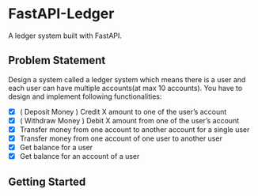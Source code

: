 # FastAPI-Ledger

A ledger system built with FastAPI.

## Problem Statement

Design a system called a ledger system which means there is a user and each user can have multiple accounts(at max 10 accounts). You have to design and implement following functionalities:

- [x] ( Deposit Money ) Credit X amount to one of the user’s account
- [x] ( Withdraw Money ) Debit X amount from one of the user’s account
- [x] Transfer money from one account to another account for a single user
- [x] Transfer money from one account of one user to another user
- [x] Get balance for a user
- [x] Get balance for an account of a user

## Getting Started
